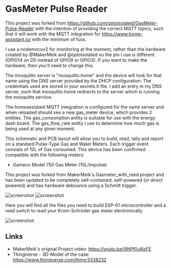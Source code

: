 # GasMeter Pulse Reader

This project was forked from https://github.com/optoisolated/GasMeter-Pulse-Reader with the intention of providing the correct MQTT topics, such that it will work with the MQTT integration for https://www.home-assistant.io/ with the minimum of fuss.

I use a nodemocuv2 for monitoring at the moment, rather than the hardware created by @MakerMeik and @optoisolated so the pin I use is different (GPIO14 on D5 instead of GPIO9 or GPIO3). If you want to make the hardware, then you'll need to change this.

The mosquitto server is "mosquitto.home" and the device will look for that name using the DNS server provided by the DHCP configuration. The credentials used are stored in your secrets.h file. I add an entry in my DNS server, such that mosquitto.home redirects to the server which is running the mosquitto service.

The homeassistant MQTT integration is configured for the same server and when reloaded should see a new gas_meter device, which provides 2 entities. The gas_consumption entity is suitable for use with the energy dash board. The gas_flow_rate entity I use to determine how much gas is being used at any given moment.

This schematic and PCB layout will allow you to build, read, tally and report on a standard Pulse-Type Gas and Water Meters. Each trigger event consists of 10L of Gas consumed. This device has been confirmed compatible with the following meters:

* Gameco Model 750 Gas Meter (10L/impulse)

This project was forked from MakerMeik's Gasmeter_with_reed project and has been updated to be completely self-contained, self-powered (or direct powered) and has hardware debounce using a Schmitt trigger.

![screenshot](https://github.com/optoisolated/GasMeter-Pulse-Reader/raw/main/Schematic.png)
![screenshot](https://github.com/optoisolated/GasMeter-Pulse-Reader/raw/main/PCB.png)

Here you will find all the files you need to build ESP-01 microcontroller and a reed switch to read your Krom-Schröder gas meter electronically.  

![screenshot](https://github.com/Optoisolated/GasMeter-Pulse-Reader/blob/main/Title.jpg)

## Links
* MakerMeik's original Project video: https://youtu.be/i9hPf0uNzFE
* Thingiverse - 3D-Model of the case: https://www.thingiverse.com/thing:5338232

